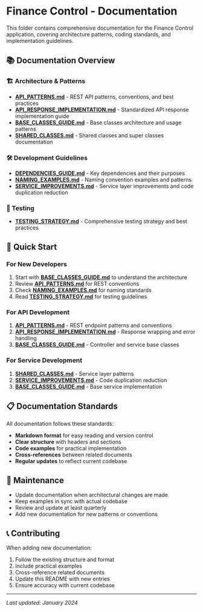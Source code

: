 # Finance Control - Documentation

This folder contains comprehensive documentation for the Finance Control application, covering architecture patterns, coding standards, and implementation guidelines.

## 📚 Documentation Overview

### 🏗️ Architecture & Patterns

- **[API_PATTERNS.md](API_PATTERNS.md)** - REST API patterns, conventions, and best practices
- **[API_RESPONSE_IMPLEMENTATION.md](API_RESPONSE_IMPLEMENTATION.md)** - Standardized API response implementation guide
- **[BASE_CLASSES_GUIDE.md](BASE_CLASSES_GUIDE.md)** - Base classes architecture and usage patterns
- **[SHARED_CLASSES.md](SHARED_CLASSES.md)** - Shared classes and super classes documentation

### 🛠️ Development Guidelines

- **[DEPENDENCIES_GUIDE.md](DEPENDENCIES_GUIDE.md)** - Key dependencies and their purposes
- **[NAMING_EXAMPLES.md](NAMING_EXAMPLES.md)** - Naming convention examples and patterns
- **[SERVICE_IMPROVEMENTS.md](SERVICE_IMPROVEMENTS.md)** - Service layer improvements and code duplication reduction

### 🧪 Testing

- **[TESTING_STRATEGY.md](TESTING_STRATEGY.md)** - Comprehensive testing strategy and best practices

## 🎯 Quick Start

### For New Developers
1. Start with **[BASE_CLASSES_GUIDE.md](BASE_CLASSES_GUIDE.md)** to understand the architecture
2. Review **[API_PATTERNS.md](API_PATTERNS.md)** for REST conventions
3. Check **[NAMING_EXAMPLES.md](NAMING_EXAMPLES.md)** for naming standards
4. Read **[TESTING_STRATEGY.md](TESTING_STRATEGY.md)** for testing guidelines

### For API Development
1. **[API_PATTERNS.md](API_PATTERNS.md)** - REST endpoint patterns and conventions
2. **[API_RESPONSE_IMPLEMENTATION.md](API_RESPONSE_IMPLEMENTATION.md)** - Response wrapping and error handling
3. **[BASE_CLASSES_GUIDE.md](BASE_CLASSES_GUIDE.md)** - Controller and service base classes

### For Service Development
1. **[SHARED_CLASSES.md](SHARED_CLASSES.md)** - Service layer patterns
2. **[SERVICE_IMPROVEMENTS.md](SERVICE_IMPROVEMENTS.md)** - Code duplication reduction
3. **[BASE_CLASSES_GUIDE.md](BASE_CLASSES_GUIDE.md)** - Base service implementation

## 📋 Documentation Standards

All documentation follows these standards:
- **Markdown format** for easy reading and version control
- **Clear structure** with headers and sections
- **Code examples** for practical implementation
- **Cross-references** between related documents
- **Regular updates** to reflect current codebase

## 🔄 Maintenance

- Update documentation when architectural changes are made
- Keep examples in sync with actual codebase
- Review and update at least quarterly
- Add new documentation for new patterns or conventions

## 📞 Contributing

When adding new documentation:
1. Follow the existing structure and format
2. Include practical examples
3. Cross-reference related documents
4. Update this README with new entries
5. Ensure accuracy with current codebase

---

*Last updated: January 2024* 